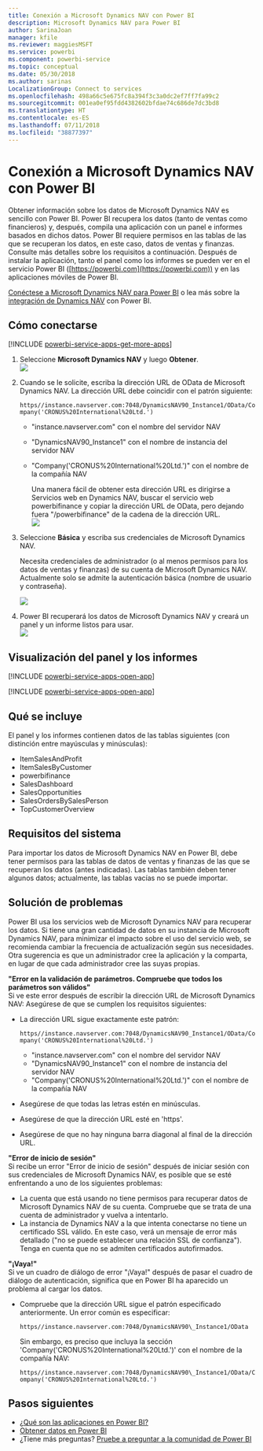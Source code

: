 ```yaml
---
title: Conexión a Microsoft Dynamics NAV con Power BI
description: Microsoft Dynamics NAV para Power BI
author: SarinaJoan
manager: kfile
ms.reviewer: maggiesMSFT
ms.service: powerbi
ms.component: powerbi-service
ms.topic: conceptual
ms.date: 05/30/2018
ms.author: sarinas
LocalizationGroup: Connect to services
ms.openlocfilehash: 498a66c5e675fc8a394f3c3a0dc2ef7ff7fa99c2
ms.sourcegitcommit: 001ea0ef95fdd4382602bfdae74c686de7dc3bd8
ms.translationtype: HT
ms.contentlocale: es-ES
ms.lasthandoff: 07/11/2018
ms.locfileid: "38877397"
---
```

# <a name="connect-to-microsoft-dynamics-nav-with-power-bi"></a>Conexión a Microsoft Dynamics NAV con Power BI
Obtener información sobre los datos de Microsoft Dynamics NAV es sencillo con Power BI. Power BI recupera los datos (tanto de ventas como financieros) y, después, compila una aplicación con un panel e informes basados en dichos datos. Power BI requiere permisos en las tablas de las que se recuperan los datos, en este caso, datos de ventas y finanzas. Consulte más detalles sobre los requisitos a continuación. Después de instalar la aplicación, tanto el panel como los informes se pueden ver en el servicio Power BI ([https://powerbi.com](https://powerbi.com)) y en las aplicaciones móviles de Power BI. 

[Conéctese a Microsoft Dynamics NAV para Power BI](https://app.powerbi.com/getdata/services/microsoft-dynamics-nav) o lea más sobre la [integración de Dynamics NAV](https://powerbi.microsoft.com/integrations/microsoft-dynamics-nav) con Power BI.

## <a name="how-to-connect"></a>Cómo conectarse
[!INCLUDE [powerbi-service-apps-get-more-apps](./includes/powerbi-service-apps-get-more-apps.md)]

1. Seleccione **Microsoft Dynamics NAV** y luego **Obtener**.  
   ![](media/service-connect-to-microsoft-dynamics-nav/mdnav.png)
2. Cuando se le solicite, escriba la dirección URL de OData de Microsoft Dynamics NAV. La dirección URL debe coincidir con el patrón siguiente:
   
    `https//instance.navserver.com:7048/DynamicsNAV90_Instance1/OData/Company('CRONUS%20International%20Ltd.')`
   
   * "instance.navserver.com" con el nombre del servidor NAV
   * "DynamicsNAV90\_Instance1" con el nombre de instancia del servidor NAV
   * "Company('CRONUS%20International%20Ltd.')" con el nombre de la compañía NAV
     
     Una manera fácil de obtener esta dirección URL es dirigirse a Servicios web en Dynamics NAV, buscar el servicio web powerbifinance y copiar la dirección URL de OData, pero dejando fuera "/powerbifinance" de la cadena de la dirección URL.  
     ![](media/service-connect-to-microsoft-dynamics-nav/param.png)
3. Seleccione **Básica** y escriba sus credenciales de Microsoft Dynamics NAV.
   
    Necesita credenciales de administrador (o al menos permisos para los datos de ventas y finanzas) de su cuenta de Microsoft Dynamics NAV.  Actualmente solo se admite la autenticación básica (nombre de usuario y contraseña).
   
    ![](media/service-connect-to-microsoft-dynamics-nav/creds.png)
4. Power BI recuperará los datos de Microsoft Dynamics NAV y creará un panel y un informe listos para usar.   
   ![](media/service-connect-to-microsoft-dynamics-nav/dashboard.png)

## <a name="view-the-dashboard-and-reports"></a>Visualización del panel y los informes
[!INCLUDE [powerbi-service-apps-open-app](./includes/powerbi-service-apps-open-app.md)]

[!INCLUDE [powerbi-service-apps-open-app](./includes/powerbi-service-apps-what-now.md)]

## <a name="whats-included"></a>Qué se incluye
El panel y los informes contienen datos de las tablas siguientes (con distinción entre mayúsculas y minúsculas):  

* ItemSalesAndProfit  
* ItemSalesByCustomer  
* powerbifinance  
* SalesDashboard  
* SalesOpportunities  
* SalesOrdersBySalesPerson  
* TopCustomerOverview  

## <a name="system-requirements"></a>Requisitos del sistema
Para importar los datos de Microsoft Dynamics NAV en Power BI, debe tener permisos para las tablas de datos de ventas y finanzas de las que se recuperan los datos (antes indicadas). Las tablas también deben tener algunos datos; actualmente, las tablas vacías no se puede importar.

## <a name="troubleshooting"></a>Solución de problemas
Power BI usa los servicios web de Microsoft Dynamics NAV para recuperar los datos. Si tiene una gran cantidad de datos en su instancia de Microsoft Dynamics NAV, para minimizar el impacto sobre el uso del servicio web, se recomienda cambiar la frecuencia de actualización según sus necesidades. Otra sugerencia es que un administrador cree la aplicación y la comparta, en lugar de que cada administrador cree las suyas propias.

**"Error en la validación de parámetros. Compruebe que todos los parámetros son válidos"**  
Si ve este error después de escribir la dirección URL de Microsoft Dynamics NAV: Asegúrese de que se cumplen los requisitos siguientes:

* La dirección URL sigue exactamente este patrón:
  
    `https//instance.navserver.com:7048/DynamicsNAV90_Instance1/OData/Company('CRONUS%20International%20Ltd.')`
  
  * "instance.navserver.com" con el nombre del servidor NAV
  * "DynamicsNAV90\_Instance1" con el nombre de instancia del servidor NAV
  * "Company('CRONUS%20International%20Ltd.')" con el nombre de la compañía NAV
* Asegúrese de que todas las letras estén en minúsculas.  
* Asegúrese de que la dirección URL esté en 'https'.  
* Asegúrese de que no hay ninguna barra diagonal al final de la dirección URL.

**"Error de inicio de sesión"**  
Si recibe un error "Error de inicio de sesión" después de iniciar sesión con sus credenciales de Microsoft Dynamics NAV, es posible que se esté enfrentando a uno de los siguientes problemas:

* La cuenta que está usando no tiene permisos para recuperar datos de Microsoft Dynamics NAV de su cuenta. Compruebe que se trata de una cuenta de administrador y vuelva a intentarlo.
* La instancia de Dynamics NAV a la que intenta conectarse no tiene un certificado SSL válido. En este caso, verá un mensaje de error más detallado ("no se puede establecer una relación SSL de confianza"). Tenga en cuenta que no se admiten certificados autofirmados.

**"¡Vaya!"**  
Si ve un cuadro de diálogo de error "¡Vaya!" después de pasar el cuadro de diálogo de autenticación, significa que en Power BI ha aparecido un problema al cargar los datos.

* Compruebe que la dirección URL sigue el patrón especificado anteriormente. Un error común es especificar:
  
    `https//instance.navserver.com:7048/DynamicsNAV90\_Instance1/OData`
  
    Sin embargo, es preciso que incluya la sección 'Company('CRONUS%20International%20Ltd.')' con el nombre de la compañía NAV:
  
    `https//instance.navserver.com:7048/DynamicsNAV90\_Instance1/OData/Company('CRONUS%20International%20Ltd.')`

## <a name="next-steps"></a>Pasos siguientes
* [¿Qué son las aplicaciones en Power BI?](service-install-use-apps.md)
* [Obtener datos en Power BI](service-get-data.md)
* ¿Tiene más preguntas? [Pruebe a preguntar a la comunidad de Power BI](http://community.powerbi.com/)

